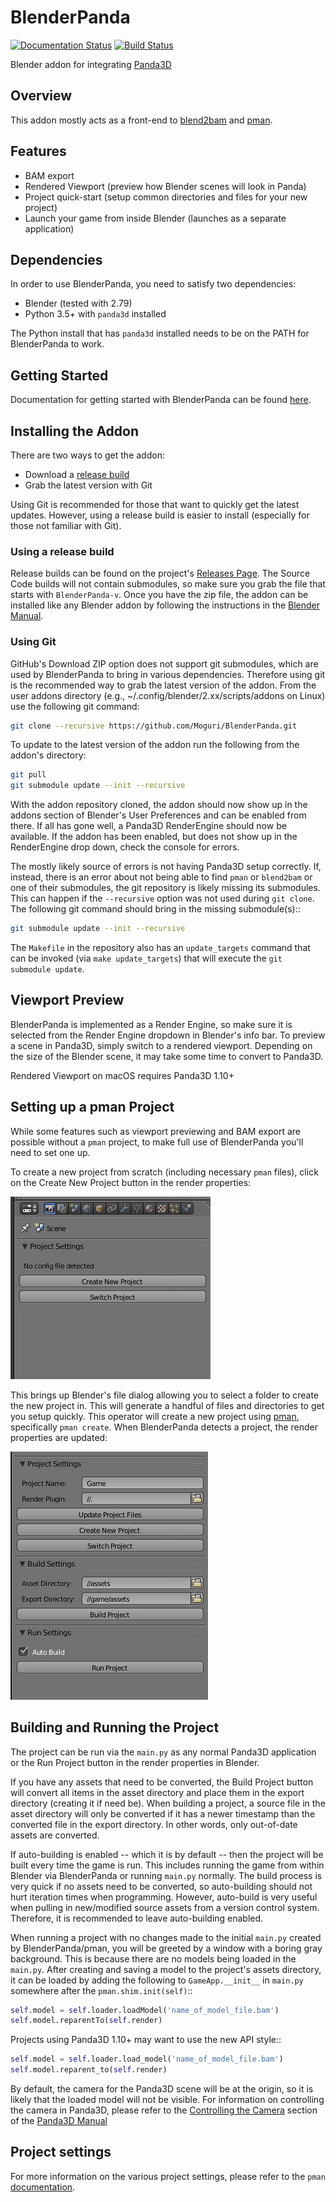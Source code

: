 # BlenderPanda
[![Documentation Status](https://readthedocs.org/projects/blenderpanda/badge/?version=latest)](http://blenderpanda.readthedocs.io/en/latest/?badge=latest)
[![Build Status](https://travis-ci.org/Moguri/BlenderPanda.svg?branch=master)](https://travis-ci.org/Moguri/BlenderPanda)

Blender addon for integrating [Panda3D](http://www.panda3d.org/)

## Overview
This addon mostly acts as a front-end to [blend2bam](https://github.com/Moguri/panda3d-blend2bam) and [pman](https://github.com/Moguri/pman).

## Features
* BAM export
* Rendered Viewport (preview how Blender scenes will look in Panda)
* Project quick-start (setup common directories and files for your new project)
* Launch your game from inside Blender (launches as a separate application)

## Dependencies
In order to use BlenderPanda, you need to satisfy two dependencies:

* Blender (tested with 2.79)
* Python 3.5+ with `panda3d` installed

The Python install that has `panda3d` installed needs to be on the PATH for BlenderPanda to work.

## Getting Started
Documentation for getting started with BlenderPanda can be found [here](https://blenderpanda.readthedocs.org/en/latest/getting_started.html).
## Installing the Addon
There are two ways to get the addon:

* Download a [release build](https://github.com/Moguri/BlenderPanda/releases)
* Grab the latest version with Git

Using Git is recommended for those that want to quickly get the latest updates.
However, using a release build is easier to install (especially for those not familiar with Git).

### Using a release build
Release builds can be found on the project's [Releases Page](https://github.com/Moguri/BlenderPanda/releases).
The Source Code builds will not contain submodules, so make sure you grab the file that starts with `BlenderPanda-v`.
Once you have the zip file, the addon can be installed like any Blender addon by following the instructions in the [Blender Manual](https://www.blender.org/manual/preferences/addons.html).

### Using Git
GitHub's Download ZIP option does not support git submodules, which are used by BlenderPanda to bring in various dependencies.
Therefore using git is the recommended way to grab the latest version of the addon.
From the user addons directory (e.g., ~/.config/blender/2.xx/scripts/addons on Linux) use the following git command:

```bash
git clone --recursive https://github.com/Moguri/BlenderPanda.git
```

To update to the latest version of the addon run the following from the addon's directory:

```bash
git pull
git submodule update --init --recursive
```

With the addon repository cloned, the addon should now show up in the addons section of Blender's User Preferences and can be enabled from there.
If all has gone well, a Panda3D RenderEngine should now be available.
If the addon has been enabled, but does not show up in the RenderEngine drop down, check the console for errors.

The mostly likely source of errors is not having Panda3D setup correctly.
If, instead, there is an error about not being able to find `pman` or `blend2bam` or one of their submodules, the git repository is likely missing its submodules.
This can happen if the `--recursive` option was not used during `git clone`.
The following git command should bring in the missing submodule(s)::

```bash
git submodule update --init --recursive
```

The `Makefile` in the repository also has an `update_targets` command that can be invoked (via `make update_targets`) that will execute the `git submodule update`.


## Viewport Preview
BlenderPanda is implemented as a Render Engine, so make sure it is selected from the Render Engine dropdown in Blender's info bar.
To preview a scene in Panda3D, simply switch to a rendered viewport.
Depending on the size of the Blender scene, it may take some time to convert to Panda3D.

Rendered Viewport on macOS requires Panda3D 1.10+

## Setting up a pman Project
While some features such as viewport previewing and BAM export are possible without a `pman` project, to make full use of BlenderPanda you'll need to set one up.

To create a new project from scratch (including necessary `pman` files), click on the Create New Project button in the render properties:

![Create New Project button](images/create_project.png)

This brings up Blender's file dialog allowing you to select a folder to create the new project in.
This will generate a handful of files and directories to get you setup quickly.
This operator will create a new project using [pman](https://github.com/Moguri/pman), specifically `pman create`.
When BlenderPanda detects a project, the render properties are updated:

![Project settings](images/project_settings.png)

## Building and Running the Project
The project can be run via the `main.py` as any normal Panda3D application or the Run Project button in the render properties in Blender.

If you have any assets that need to be converted, the Build Project button will convert all items in the asset directory and place them in the export directory (creating it if need be).
When building a project, a source file in the asset directory will only be converted if it has a newer timestamp than the converted file in the export directory.
In other words, only out-of-date assets are converted.

If auto-building is enabled -- which it is by default -- then the project will be built every time the game is run.
This includes running the game from within Blender via BlenderPanda or running `main.py` normally.
The build process is very quick if no assets need to be converted, so auto-building should not hurt iteration times when programming.
However, auto-build is very useful when pulling in new/modified source assets from a version control system.
Therefore, it is recommended to leave auto-building enabled.

When running a project with no changes made to the initial `main.py` created by BlenderPanda/pman, you will be greeted by a window with a boring gray background.
This is because there are no models being loaded in the `main.py`.
After creating and saving a model to the project's assets directory, it can be loaded by adding the following to `GameApp.__init__` in `main.py` somewhere after the `pman.shim.init(self)`::

```python
self.model = self.loader.loadModel('name_of_model_file.bam')
self.model.reparentTo(self.render)
```

Projects using Panda3D 1.10+ may want to use the new API style::

```python
self.model = self.loader.load_model('name_of_model_file.bam')
self.model.reparent_to(self.render)
```

By default, the camera for the Panda3D scene will be at the origin, so it is likely that the loaded model will not be visible.
For information on controlling the camera in Panda3D, please refer to the [Controlling the Camera](https://www.panda3d.org/manual/index.php/Controlling_the_Camera) section of the [Panda3D Manual](https://www.panda3d.org/manual/index.php/Main_Page)

## Project settings
For more information on the various project settings, please refer to the `pman` [documentation](https://github.com/Moguri/pman).
